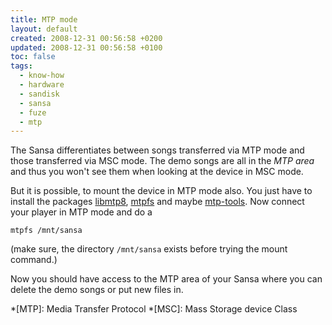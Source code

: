 ```yaml
---
title: MTP mode
layout: default
created: 2008-12-31 00:56:58 +0200
updated: 2008-12-31 00:56:58 +0100
toc: false
tags:
  - know-how
  - hardware
  - sandisk
  - sansa
  - fuze
  - mtp
---
```

The Sansa differentiates between songs transferred via MTP mode and those transferred via MSC mode.
The demo songs are all in the *MTP area* and thus you won't see them when looking at the device in MSC mode.

But it is possible, to mount the device in MTP mode also. You just have to install the packages [libmtp8](apt://libmtp8), [mtpfs](apt://mtpfs)
and maybe [mtp-tools](apt://mtp-tools). Now connect your player in MTP mode and do a 

    mtpfs /mnt/sansa

(make sure, the directory `/mnt/sansa` exists before trying the mount command.)

Now you should have access to the MTP area of your Sansa where you can delete the demo songs or put new files in.

*[MTP]: Media Transfer Protocol
*[MSC]: Mass Storage device Class
